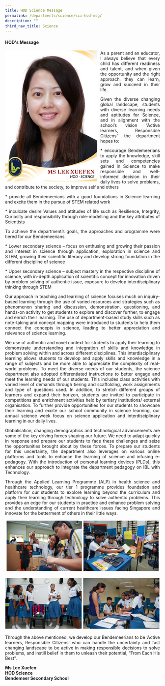 ```yaml
---
title: HOD Science Message
permalink: /departments/science/sci-hod-msg/
description: ""
third_nav_title: Science
---
```

#### HOD's Message

<p style="float:left; margin: 0 10px 0px 0">  
<img src="/images/Departments/sci-hod.jpg" alt="HOD Science" style="width:300px" /></p>  
<p style="text-align:justify">


<p style="text-align:justify">As a parent and an educator, I always believe that every child has different readiness and talent, and when given the opportunity and the right approach, they can learn, grow and succeed in their life.</p>

<p style="text-align:justify">Given the diverse changing global landscape, students with diverse learning needs and aptitudes for Science, and in alignment with the school’s vision “Active learners, Responsible Citizens” the department hopes to:
</p>
<p style="text-align:justify">* encourage Bendemeerians to apply the knowledge, skill sets and competencies gained in Science to make responsible and well-informed decision in their daily lives to solve problems, and contribute to the society, to improve self and others</p>

<p style="text-align:justify">* provide all Bendemeerians with a good foundations in Science learning and excite them in the pursue of STEM related work</p>

<p style="text-align:justify">* inculcate desire Values and attitudes of life such as Resilience, Integrity, Curiosity and responsibility through role-modelling and the key attributes of Scientists</p>

<p style="text-align:justify">To achieve the department’s goals, the approaches and programme were tiered for our Bendemeerians.</p>

<p style="text-align:justify">* Lower secondary science – focus on enthusing and growing their passion and interest in science through application, exploration in science and STEM, growing their scientific literacy and develop strong foundation in the different discipline of science</p>

<p style="text-align:justify">* Upper secondary science – subject mastery in the respective discipline of science, with in-depth application of scientific concept for innovation driven by problem solving of authentic issue, exposure to develop interdisciplinary thinking through STEM</p>

<p style="text-align:justify">Our approach in teaching and learning of science focuses much on inquiry-based learning through the use of varied resources and strategies such as phenomenon sharing and discussion, demonstration, questioning, and hands-on activity to get students to explore and discover further, to engage and enrich their learning. The use of department-based study skills such as note-taking and concept mapping were introduced to students to help them connect the concepts in science, leading to better appreciation and relevance of science learning.</p>

<p style="text-align:justify">We use of authentic and novel context for students to apply their learning to demonstrate understanding and integration of skills and knowledge in problem solving within and across different disciplines. This interdisciplinary learning allows students to develop and apply skills and knowledge in a range of subjects and be more able to appreciate the complexity of real-world problems. To meet the diverse needs of our students, the science department also adopted differentiated instructions to better engage and meet the learning needs of our students. This includes class activities with varied level of demands through tiering and scaffolding, work assignments and type of questions used. In addition, to stretch different groups of learners and expand their horizon, students are invited to participate in competitions and enrichment activities held by tertiary institutions/ external organisation. To further provide opportunities for our students to showcase their learning and excite our school community in science learning, our annual science week focus on science application and interdisciplinary learning in our daily lives.</p>

<p style="text-align:justify">Globalisation, changing demographics and technological advancements are some of the key driving forces shaping our future. We need to adapt quickly in response and prepare our students to face these challenges and seize the opportunities brought about by these forces. To prepare our students for this uncertainty, the department also leverages on various online platforms and tools to enhance the learning of science and infusing e-pedagogy. With the introduction of personal learning devices (PLDs), this enhances our approach to integrate the department pedagogy on IBL with Technology.</p>

<p style="text-align:justify">Through the Applied Learning Programme (ALP) in health science and healthcare technology, our tier 1 programme provides foundation and platform for our students to explore learning beyond the curriculum and apply their learning through technology to solve authentic problems. This provides an edge for our students in practice and enhance problem solving and the understanding of current healthcare issues facing Singapore and innovate for the betterment of others in their little ways.</p>

![ALP](/images/Departments/sci-overview-01.jpg)

![ALP](/images/Departments/sci-overview-02.jpg)

<p style="text-align:justify">Through the above mentioned, we develop our Bendemeerians to be ‘Active learners, Responsible Citizens’ who can handle the uncertainty and fast changing landscape to be active in making responsible decisions to solve problems, and instill belief in them to unleash their potential, “From Each His Best”.</p>


**Ms Lee Xuefen <br>
HOD Science <br>
Bendemeer Secondary School**